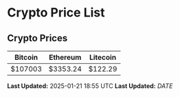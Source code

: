 # Crypto Price List

## Crypto Prices
| Bitcoin | Ethereum | Litecoin |
| ------- | -------- | -------- |
| $107003 | $3353.24 | $122.29 |
**Last Updated:** 2025-01-21 18:55 UTC
**Last Updated:** $DATE$
